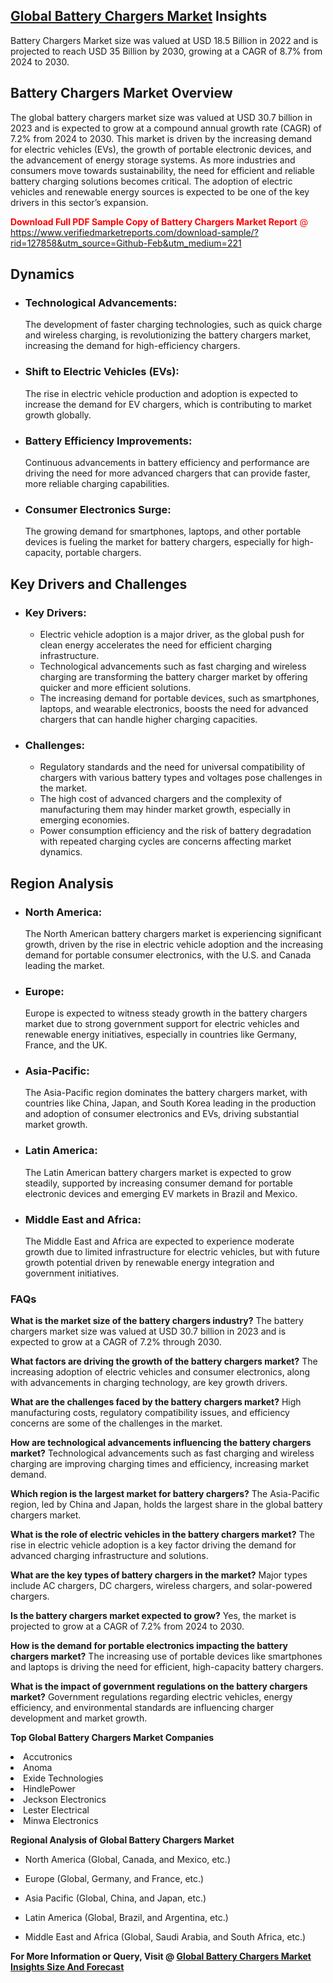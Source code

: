 <h2><a href="https://www.verifiedmarketreports.com/download-sample/?rid=127858&amp;utm_source=Github&amp;utm_medium=221" target="_blank">Global Battery Chargers Market</a> Insights</h2><p>Battery Chargers Market size was valued at USD 18.5 Billion in 2022 and is projected to reach USD 35 Billion by 2030, growing at a CAGR of 8.7% from 2024 to 2030.</p><p> <h2>Battery Chargers Market Overview</h2> <p>The global battery chargers market size was valued at USD 30.7 billion in 2023 and is expected to grow at a compound annual growth rate (CAGR) of 7.2% from 2024 to 2030. This market is driven by the increasing demand for electric vehicles (EVs), the growth of portable electronic devices, and the advancement of energy storage systems. As more industries and consumers move towards sustainability, the need for efficient and reliable battery charging solutions becomes critical. The adoption of electric vehicles and renewable energy sources is expected to be one of the key drivers in this sector’s expansion.</p> <p><p><span class=""><span style="color: #ff0000;"><strong>Download Full PDF Sample Copy of Battery Chargers Market Report</strong> @ </span><a href="https://www.verifiedmarketreports.com/download-sample/?rid=127858&amp;utm_source=Github-Feb&amp;utm_medium=221" target="_blank">https://www.verifiedmarketreports.com/download-sample/?rid=127858&amp;utm_source=Github-Feb&amp;utm_medium=221</a></span></p></p> <h2>Dynamics</h2> <ul> <li><h3>Technological Advancements:</h3> The development of faster charging technologies, such as quick charge and wireless charging, is revolutionizing the battery chargers market, increasing the demand for high-efficiency chargers.</li> <li><h3>Shift to Electric Vehicles (EVs):</h3> The rise in electric vehicle production and adoption is expected to increase the demand for EV chargers, which is contributing to market growth globally.</li> <li><h3>Battery Efficiency Improvements:</h3> Continuous advancements in battery efficiency and performance are driving the need for more advanced chargers that can provide faster, more reliable charging capabilities.</li> <li><h3>Consumer Electronics Surge:</h3> The growing demand for smartphones, laptops, and other portable devices is fueling the market for battery chargers, especially for high-capacity, portable chargers.</li> </ul> <h2>Key Drivers and Challenges</h2> <ul> <li><h3>Key Drivers:</h3> <ul> <li>Electric vehicle adoption is a major driver, as the global push for clean energy accelerates the need for efficient charging infrastructure.</li> <li>Technological advancements such as fast charging and wireless charging are transforming the battery charger market by offering quicker and more efficient solutions.</li> <li>The increasing demand for portable devices, such as smartphones, laptops, and wearable electronics, boosts the need for advanced chargers that can handle higher charging capacities.</li> </ul> </li> <li><h3>Challenges:</h3> <ul> <li>Regulatory standards and the need for universal compatibility of chargers with various battery types and voltages pose challenges in the market.</li> <li>The high cost of advanced chargers and the complexity of manufacturing them may hinder market growth, especially in emerging economies.</li> <li>Power consumption efficiency and the risk of battery degradation with repeated charging cycles are concerns affecting market dynamics.</li> </ul> </li> </ul> <h2>Region Analysis</h2> <ul> <li><h3>North America:</h3> The North American battery chargers market is experiencing significant growth, driven by the rise in electric vehicle adoption and the increasing demand for portable consumer electronics, with the U.S. and Canada leading the market.</li> <li><h3>Europe:</h3> Europe is expected to witness steady growth in the battery chargers market due to strong government support for electric vehicles and renewable energy initiatives, especially in countries like Germany, France, and the UK.</li> <li><h3>Asia-Pacific:</h3> The Asia-Pacific region dominates the battery chargers market, with countries like China, Japan, and South Korea leading in the production and adoption of consumer electronics and EVs, driving substantial market growth.</li> <li><h3>Latin America:</h3> The Latin American battery chargers market is expected to grow steadily, supported by increasing consumer demand for portable electronic devices and emerging EV markets in Brazil and Mexico.</li> <li><h3>Middle East and Africa:</h3> The Middle East and Africa are expected to experience moderate growth due to limited infrastructure for electric vehicles, but with future growth potential driven by renewable energy integration and government initiatives.</li> </ul> <h3>FAQs</h3> <p><strong>What is the market size of the battery chargers industry?</strong> The battery chargers market size was valued at USD 30.7 billion in 2023 and is expected to grow at a CAGR of 7.2% through 2030.</p> <p><strong>What factors are driving the growth of the battery chargers market?</strong> The increasing adoption of electric vehicles and consumer electronics, along with advancements in charging technology, are key growth drivers.</p> <p><strong>What are the challenges faced by the battery chargers market?</strong> High manufacturing costs, regulatory compatibility issues, and efficiency concerns are some of the challenges in the market.</p> <p><strong>How are technological advancements influencing the battery chargers market?</strong> Technological advancements such as fast charging and wireless charging are improving charging times and efficiency, increasing market demand.</p> <p><strong>Which region is the largest market for battery chargers?</strong> The Asia-Pacific region, led by China and Japan, holds the largest share in the global battery chargers market.</p> <p><strong>What is the role of electric vehicles in the battery chargers market?</strong> The rise in electric vehicle adoption is a key factor driving the demand for advanced charging infrastructure and solutions.</p> <p><strong>What are the key types of battery chargers in the market?</strong> Major types include AC chargers, DC chargers, wireless chargers, and solar-powered chargers.</p> <p><strong>Is the battery chargers market expected to grow?</strong> Yes, the market is projected to grow at a CAGR of 7.2% from 2024 to 2030.</p> <p><strong>How is the demand for portable electronics impacting the battery chargers market?</strong> The increasing use of portable devices like smartphones and laptops is driving the need for efficient, high-capacity battery chargers.</p> <p><strong>What is the impact of government regulations on the battery chargers market?</strong> Government regulations regarding electric vehicles, energy efficiency, and environmental standards are influencing charger development and market growth.</p> </p><p><strong>Top Global Battery Chargers Market Companies</strong></p><div data-test-id=""><p><li>Accutronics</li><li> Anoma</li><li> Exide Technologies</li><li> HindlePower</li><li> Jeckson Electronics</li><li> Lester Electrical</li><li> Minwa Electronics</li></p><div><strong>Regional Analysis of&nbsp;Global Battery Chargers Market</strong></div><ul><li dir="ltr"><p dir="ltr">North America&nbsp;(Global, Canada, and Mexico, etc.)</p></li><li dir="ltr"><p dir="ltr">Europe (Global, Germany, and France, etc.)</p></li><li dir="ltr"><p dir="ltr">Asia Pacific&nbsp;(Global, China, and Japan, etc.)</p></li><li dir="ltr"><p dir="ltr">Latin America&nbsp;(Global, Brazil, and Argentina, etc.)</p></li><li dir="ltr">Middle East and Africa&nbsp;(Global, Saudi Arabia, and South Africa, etc.)</li></ul><p><strong>For More Information or Query, Visit @&nbsp;</strong><strong><a href="https://www.verifiedmarketreports.com/product/global-battery-chargers-market-report-2019-competitive-landscape-trends-and-opportunities/?utm_source=Github&amp;utm_medium=221" target="_blank">Global Battery Chargers Market Insights Size And Forecast</a></strong></p></div>
